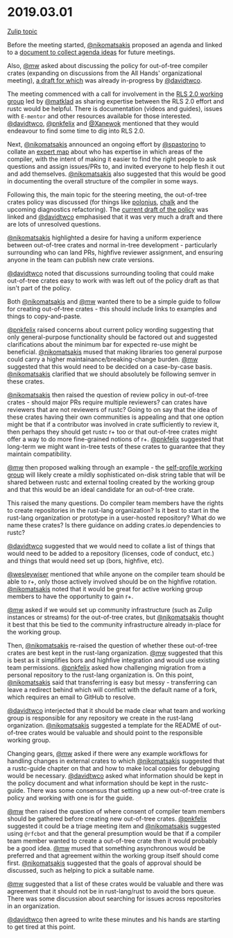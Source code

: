 # 2019.03.01

[Zulip topic](https://rust-lang.zulipchat.com/#narrow/stream/131828-t-compiler/topic/steering.20meeting.202019.2E03.2E01.20.2358850/near/159650062)

Before the meeting started, [@nikomatsakis][nikomatsakis] proposed an agenda and linked to a
[document to collect agenda ideas](https://hackmd.io/wsHwsi9zR3iq0ZF2SgEq9Q) for future meetings.

Also, [@mw][mw] asked about discussing the policy for out-of-tree compiler crates (expanding on
discussions from the All Hands' organizational meeting), [a draft for which][draft_policy] was
already in-progress by [@davidtwco][davidtwco].

The meeting commenced with a call for involvement in the [RLS 2.0 working group][rls2] led by
[@matklad][matklad] as sharing expertise between the RLS 2.0 effort and rustc would be helpful.
There is documentation (videos and guides), issues with `E-mentor` and other resources available
for those interested. [@davidtwco][davidtwco], [@pnkfelix][pnkfelix] and [@Xanewok][Xanewok]
mentioned that they would endeavour to find some time to dig into RLS 2.0.

Next, [@nikomatsakis][nikomatsakis] announced an ongoing effort by [@spastorino][spastorino] to
collate an [expert map](https://hackmd.io/Izvor8KZRiqUgcUyd2CYTw) about who has expertise in
which areas of the compiler, with the intent of making it easier to find the right people to
ask questions and assign issues/PRs to, and invited everyone to help flesh it out and add
themselves. [@nikomatsakis][nikomatsakis] also suggested that this would be good in documenting the
overall structure of the compiler in some ways.

Following this, the main topic for the steering meeting, the out-of-tree crates policy was
discussed (for things like [polonius][polonius], [chalk][chalk] and the upcoming diagnostics
refactoring). The [current draft of the policy][draft_policy] was linked and [@davidtwco][davidtwco]
emphasised that it was very much a draft and there are lots of unresolved questions.

[@nikomatsakis][nikomatsakis] highlighted a desire for having a uniform experience between
out-of-tree crates and normal in-tree development - particularly surrounding who can land PRs,
highfive reviewer assignment, and ensuring anyone in the team can publish new crate versions.

[@davidtwco][davidtwco] noted that discussions surrounding tooling that could make out-of-tree
crates easy to work with was left out of the policy draft as that isn't part of the policy.

Both [@nikomatsakis][nikomatsakis] and [@mw][mw] wanted there to be a simple guide to follow for
creating out-of-tree crates - this should include links to examples and things to copy-and-paste.

[@pnkfelix][pnkfelix] raised concerns about current policy wording suggesting that only
general-purpose functionality should be factored out and suggested clarifications about the minimum
bar for expected re-use might be beneficial. [@nikomatsakis][nikomatsakis] mused that making
libraries too general purpose could carry a higher maintainance/breaking-change burden. [@mw][mw]
suggested that this would need to be decided on a case-by-case basis. [@nikomatsakis][nikomatsakis]
clarified that we should absolutely be following semver in these crates.

[@nikomatsakis][nikomatsakis] then raised the question of review policy in out-of-tree crates -
should major PRs require multiple reviewers? can crates have reviewers that are not reviewers of
rustc? Going to on say that the idea of these crates having their own communities is appealing and
that one option might be that if a contributor was involved in crate sufficiently to review it, then
perhaps they should get rustc r+ too or that out-of-tree crates might offer a way to do more
fine-grained notions of r+. [@pnkfelix][pnkfelix] suggested that long-term we might want in-tree
tests of these crates to guarantee that they maintain compatibility.

[@mw][mw] then proposed walking through an example - the [self-profile working group][self_profile]
will likely create a mildly sophisticated on-disk string table that will be shared between rustc
and external tooling created by the working group and that this would be an ideal candidate for an
out-of-tree crate.

This raised the many questions. Do compiler team members have the rights to create repositories in
the rust-lang organization? Is it best to start in the rust-lang organization or prototype in a
user-hosted repository? What do we name these crates? Is there guidance on adding crates.io
dependencies to rustc?

[@davidtwco][davidtwco] suggested that we would need to collate a list of things that would need to
be added to a repository (licenses, code of conduct, etc.) and things that would need set up (bors,
highfive, etc).

[@wesleywiser][wesleywiser] mentioned that while anyone on the compiler team should be able to r+,
only those actively involved should be on the highfive rotation. [@nikomatsakis][nikomatsakis]
noted that it would be great for active working group members to have the opportunity to gain r+.

[@mw][mw] asked if we would set up community infrastructure (such as Zulip instances or streams) for
the out-of-tree crates, but [@nikomatsakis][nikomatsakis] thought it best that this be tied to
the community infrastructure already in-place for the working group.

Then, [@nikomatsakis][nikomatsakis] re-raised the question of whether these out-of-tree crates are
best kept in the rust-lang organization. [@mw][mw] suggested that this is best as it simplifies
bors and highfive integration and would use existing team permissions. [@pnkfelix][pnkfelix] asked
how challenging migration from a personal repository to the rust-lang organization is. On this
point, [@nikomatsakis][nikomatsakis] said that transferring is easy but messy - transferring can
leave a redirect behind which will conflict with the default name of a fork, which requires an email
to GitHub to resolve.

[@davidtwco][davidtwco] interjected that it should be made clear what team and working group is
responsible for any repository we create in the rust-lang organization.
[@nikomatsakis][nikomatsakis] suggested a template for the README of out-of-tree crates would be
valuable and should point to the responsible working group.

Changing gears, [@mw][mw] asked if there were any example workflows for handling changes in external
crates to which [@nikomatsakis][nikomatsakis] suggested that a rustc-guide chapter on that and
how to make local copies for debugging would be necessary. [@davidtwco][davidtwco] asked what
information should be kept in the policy document and what information should be kept in the
rustc-guide. There was some consensus that setting up a new out-of-tree crate is policy and working
with one is for the guide.

[@mw][mw] then raised the question of where consent of compiler team members should be gathered
before creating new out-of-tree crates. [@pnkfelix][pnkfelix] suggested it could be a triage meeting
item and [@nikomatsakis][nikomatsakis] suggested using `@rfcbot` and that the general presumption
would be that if a compiler team member wanted to create a out-of-tree crate then it would probably
be a good idea. [@mw][mw] mused that something asynchronous would be preferred and that agreement
within the working group itself should come first. [@nikomatsakis][nikomatsakis] suggested that
the goals of approval should be discussed, such as helping to pick a suitable name.

[@mw][mw] suggested that a list of these crates would be valuable and there was agreement that it
should not be in rust-lang/rust to avoid the bors queue. There was some discussion about searching
for issues across repositories in an organization.

[@davidtwco][davidtwco] then agreed to write these minutes and his hands are starting to get tired
at this point.

[rls2]: ../../../working-groups/rls-2.0
[self_profile]: ../../../working-groups/self-profile
[draft_policy]: https://github.com/rust-lang/compiler-team/pull/19
[chalk]: https://github.com/rust-lang-nursery/chalk/
[polonius]: https://github.com/rust-lang-nursery/polonius

[davidtwco]: https://github.com/davidtwco
[nikomatsakis]: https://github.com/nikomatsakis
[pnkfelix]: https://github.com/pnkfelix
[Xanewok]: https://github.com/Xanewok
[matklad]: https://github.com/matklad
[mw]: https://github.com/michaelwoerister
[spastorino]: https://github.com/spastorino
[wesleywiser]: https://github.com/wesleywiser
